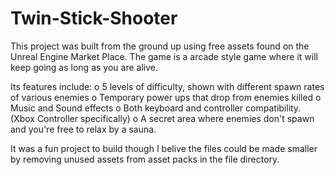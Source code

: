 # Twin-Stick-Shooter
This project was built from the ground up using free assets found on the Unreal Engine Market Place. The game is a arcade style game where it will keep going as long as you are alive. 

Its features include:
o 5 levels of difficulty, shown with different spawn rates of various enemies
o Temporary power ups that drop from enemies killed
o Music and Sound effects
o Both keyboard and controller compatibility. (Xbox Controller specifically)
o A secret area where enemies don't spawn and you're free to relax by a sauna.

It was a fun project to build though I belive the files could be made smaller by removing unused assets from asset packs in the file directory.
